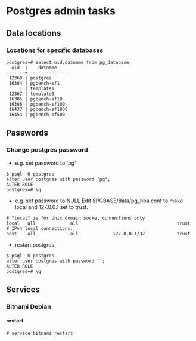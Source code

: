 # Postgres admin tasks
## Data locations
### Locations for specific databases
```
postgres=# select oid,datname from pg_database; 
  oid  |    datname     
-------+----------------
 12368 | postgres
 16384 | pgbench-sf1
     1 | template1
 12367 | template0
 16385 | pgbench-sf10
 16386 | pgbench-sf100
 16437 | pgbench-sf1000
 16454 | pgbench-sf500
 ```
 
## Passwords
### Change postgres password
* e.g. set password to 'pg'
```
$ psql -U postgres
alter user postgres with password 'pg';  
ALTER ROLE
postgres=# \q
```
* e.g. set password to NULL
Edit $PGBASE/data/pg_hba.conf to make local and 127.0.0.1 set to trust.
```
# "local" is for Unix domain socket connections only
local   all             all                                     trust
# IPv4 local connections:
host    all             all             127.0.0.1/32            trust
```
* restart postgres
```
$ psql -U postgres
alter user postgres with password '';  
ALTER ROLE
postgres=# \q
```

## Services
### Bitnami Debian
#### restart
```
# service bitnami restart
```

